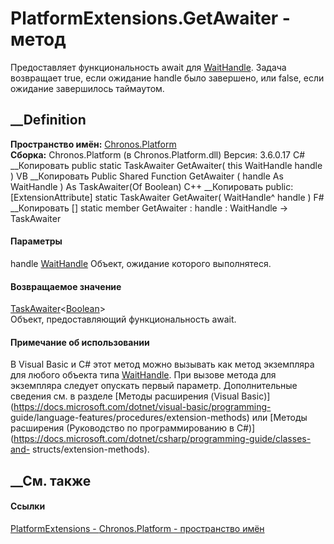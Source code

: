 # PlatformExtensions.GetAwaiter - метод
Предоставляет функциональность await для
[WaitHandle](https://learn.microsoft.com/dotnet/api/system.threading.waithandle).
Задача возвращает true, если ожидание handle было завершено, или false, если
ожидание завершилось таймаутом.
## __Definition
 **Пространство имён:** [Chronos.Platform](N_Chronos_Platform.htm)  
 **Сборка:** Chronos.Platform (в Chronos.Platform.dll) Версия: 3.6.0.17
C# __Копировать
     public static TaskAwaiter<bool> GetAwaiter(
    	this WaitHandle handle
    )
VB __Копировать
    <ExtensionAttribute>
    Public Shared Function GetAwaiter ( 
    	handle As WaitHandle
    ) As TaskAwaiter(Of Boolean)
C++ __Копировать
     public:
    [ExtensionAttribute]
    static TaskAwaiter<bool> GetAwaiter(
    	WaitHandle^ handle
    )
F# __Копировать
     [<ExtensionAttribute>]
    static member GetAwaiter : 
            handle : WaitHandle -> TaskAwaiter<bool> 
#### Параметры
handle
[WaitHandle](https://learn.microsoft.com/dotnet/api/system.threading.waithandle)
    Объект, ожидание которого выполнятеся.
#### Возвращаемое значение
[TaskAwaiter](https://learn.microsoft.com/dotnet/api/system.runtime.compilerservices.taskawaiter-1)<[Boolean](https://learn.microsoft.com/dotnet/api/system.boolean)>  
Объект, предоставляющий функциональность await.
#### Примечание об использовании
В Visual Basic и C# этот метод можно вызывать как метод экземпляра для любого
объекта типа
[WaitHandle](https://learn.microsoft.com/dotnet/api/system.threading.waithandle).
При вызове метода для экземпляра следует опускать первый параметр.
Дополнительные сведения см. в разделе [Методы расширения (Visual
Basic)](https://docs.microsoft.com/dotnet/visual-basic/programming-
guide/language-features/procedures/extension-methods) или [Методы расширения
(Руководство по программированию в
C#)](https://docs.microsoft.com/dotnet/csharp/programming-guide/classes-and-
structs/extension-methods).
##  __См. также
#### Ссылки
[PlatformExtensions - ](T_Chronos_Platform_PlatformExtensions.htm)
[Chronos.Platform - пространство имён](N_Chronos_Platform.htm)
